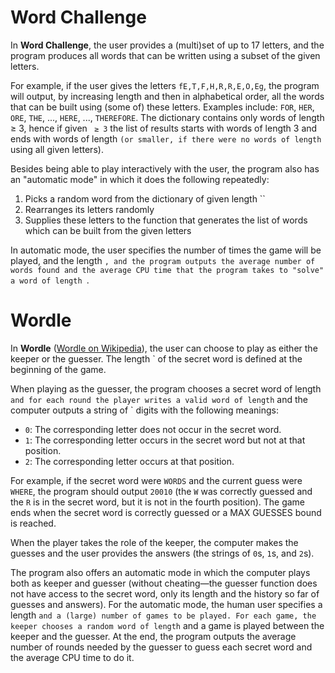 # Word Challenge

In **Word Challenge**, the user provides a (multi)set of up to 17 letters, and the program produces all words that can be written using a subset of the given letters.

For example, if the user gives the letters `fE,T,F,H,R,R,E,O,Eg`, the program will output, by increasing length and then in alphabetical order, all the words that can be built using (some of) these letters. Examples include: `FOR`, `HER`, `ORE`, `THE`, ..., `HERE`, ..., `THEREFORE`. The dictionary contains only words of length ≥ 3, hence if given ` ≥ 3` the list of results starts with words of length 3 and ends with words of length ` (or smaller, if there were no words of length ` using all given letters).

Besides being able to play interactively with the user, the program also has an "automatic mode" in which it does the following repeatedly:
1. Picks a random word from the dictionary of given length ``
2. Rearranges its letters randomly
3. Supplies these letters to the function that generates the list of words which can be built from the given letters

In automatic mode, the user specifies the number of times the game will be played, and the length ``, and the program outputs the average number of words found and the average CPU time that the program takes to "solve" a word of length ``.

# Wordle

In **Wordle** ([Wordle on Wikipedia](https://en.wikipedia.org/wiki/Wordle)), the user can choose to play as either the keeper or the guesser. The length ` of the secret word is defined at the beginning of the game.

When playing as the guesser, the program chooses a secret word of length ` and for each round the player writes a valid word of length ` and the computer outputs a string of ` digits with the following meanings:
- `0`: The corresponding letter does not occur in the secret word.
- `1`: The corresponding letter occurs in the secret word but not at that position.
- `2`: The corresponding letter occurs at that position.

For example, if the secret word were `WORDS` and the current guess were `WHERE`, the program should output `20010` (the `W` was correctly guessed and the `R` is in the secret word, but it is not in the fourth position). The game ends when the secret word is correctly guessed or a MAX GUESSES bound is reached.

When the player takes the role of the keeper, the computer makes the guesses and the user provides the answers (the strings of `0`s, `1`s, and `2`s).

The program also offers an automatic mode in which the computer plays both as keeper and guesser (without cheating—the guesser function does not have access to the secret word, only its length and the history so far of guesses and answers). For the automatic mode, the human user specifies a length ` and a (large) number of games to be played. For each game, the keeper chooses a random word of length ` and a game is played between the keeper and the guesser. At the end, the program outputs the average number of rounds needed by the guesser to guess each secret word and the average CPU time to do it.

